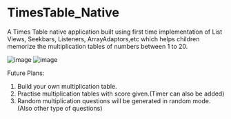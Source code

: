 # TimesTable_Native
A Times Table native application built using first time implementation of List Views, Seekbars, Listeners, ArrayAdaptors,etc which helps children memorize the multiplication tables of numbers between 1 to 20.

![image](https://user-images.githubusercontent.com/76823502/134167688-28da24df-7062-4391-b75d-959034008d48.png)
![image](https://user-images.githubusercontent.com/76823502/134167759-82806101-a965-4c06-9032-b5764b84549c.png)

Future Plans:

1) Build your own multiplication table.
2) Practise multiplication tables with score given.(Timer can also be added)
3) Random multiplication questions will be generated in random mode.(Also other type of questions)

